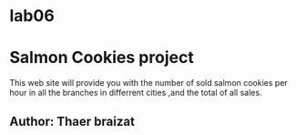 # lab06
# Salmon Cookies project

This web site will provide you with  the number of sold  salmon cookies per hour in all the branches in differrent cities ,and the total of all sales.   

## Author: Thaer braizat
